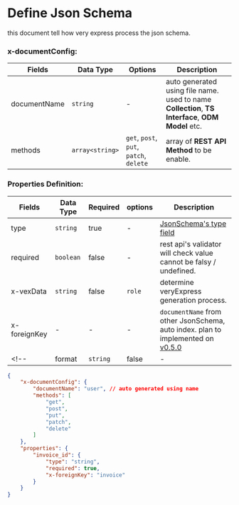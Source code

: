 # Define Json Schema
this document tell how very express process the json schema.
### x-documentConfig: 

| Fields | Data Type | Options | Description | 
| - | - | - | - | 
| documentName  | `string` | - | auto generated using file name. used to name **Collection**, **TS Interface**, **ODM Model** etc. | 
| methods | `array<string>` | `get`, `post`, `put`, `patch`, `delete` | array of **REST API Method**  to be enable. |


### Properties Definition: 

| Fields | Data Type | Required | options | Description | 
| - | - | - | - | - | 
| type | `string` | true | - | [JsonSchema's type field](https://json-schema.org/understanding-json-schema/reference/type) |
| required | `boolean` | false | - | rest api's validator will check value cannot be falsy / undefined. |
| x-vexData | `string` | false | `role` | determine veryExpress generation process. |
| x-foreignKey | - | - | - | `documentName` from other JsonSchema, auto index. plan to implemented on [v0.5.0](./RoadMap/v0-5-0.md) |
<!-- | format | `string` | false | - | veryExpress did not handle this field | -->

```JSON
{
    "x-documentConfig": {
        "documentName": "user", // auto generated using name
        "methods": [ 
            "get",
            "post",
            "put",
            "patch",
            "delete"
        ]
    },
    "properties": {
        "invoice_id": {
            "type": "string",
            "required": true,
            "x-foreignKey": "invoice"
        }
    }
}
```